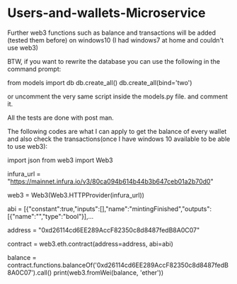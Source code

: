 # Users-and-wallets-Microservice
Further web3 functions such as balance and transactions will be added (tested them before) on windows10 (I had windows7 at home and couldn't use web3)

BTW, if you want to rewrite the database you can use the following in the command prompt:

from models import db
db.create_all()
db.create_all(bind='two')

or uncomment the very same script inside the models.py file. and comment it.

All the tests are done with post man.

The following codes are what I can apply to get the balance of every wallet and also check 
the transactions(once I have windows 10 available to be able to use web3):

import json
from web3 import Web3


infura_url = "https://mainnet.infura.io/v3/80ca094b614b44b3b647ceb01a2b70d0"

web3 = Web3(Web3.HTTPProvider(infura_url))

abi = [{"constant":true,"inputs":[],"name":"mintingFinished","outputs":[{"name":"","type":"bool"}],...

address = "0xd26114cd6EE289AccF82350c8d8487fedB8A0C07"

contract = web3.eth.contract(address=address, abi=abi)

balance = contract.functions.balanceOf('0xd26114cd6EE289AccF82350c8d8487fedB8A0C07').call()
print(web3.fromWei(balance, 'ether'))


